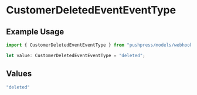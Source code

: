 # CustomerDeletedEventEventType

## Example Usage

```typescript
import { CustomerDeletedEventEventType } from "pushpress/models/webhooks/customerdeletedevent.js";

let value: CustomerDeletedEventEventType = "deleted";
```

## Values

```typescript
"deleted"
```